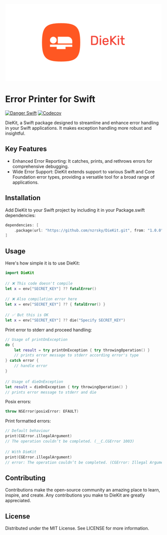 ![DieKit](https://raw.githubusercontent.com/nzrsky/DieKit/main/Resources/logo.png)

# Error Printer for Swift

[![Danger Swift](https://github.com/nzrsky/DieKit/actions/workflows/danger.yml/badge.svg)](https://github.com/nzrsky/DieKit/actions/workflows/danger.yml)
[![Codecov](https://codecov.io/gh/nzrsky/DieKit/branch/main/graph/badge.svg)](https://codecov.io/gh/nzrsky/DieKit)

<div align="center">
<!-- 	<a href="https://github.com/nzrsky/DieKit/actions">
		<img src="https://github.com/nzrsky/DieKit
    /workflows/Build,%20Lint%20&%20Test/badge.svg" alt="GitHub Actions">
	</a>
	<a href="https://nzrsky.github.io/DieKit
/">
		<img src="https://raw.githubusercontent.com/nzrsky/DieKit
    /gh-pages/badge.svg"/>
	</a> -->
</div>

DieKit, a Swift package designed to streamline and enhance error handling in your Swift applications. It makes exception handling more robust and insightful.

## Key Features
- Enhanced Error Reporting: It catches, prints, and rethrows errors for comprehensive debugging.
- Wide Error Support: DieKit extends support to various Swift and Core Foundation error types, providing a versatile tool for a broad range of applications.

## Installation
Add DieKit to your Swift project by including it in your Package.swift dependencies:

```swift
dependencies: [
    .package(url: "https://github.com/nzrsky/DieKit.git", from: "1.0.0")
]
```

## Usage
Here's how simple it is to use DieKit:

```swift
import DieKit

// ❌ This code doesn't compile
let x = env["SECRET_KEY"] ?? fatalError()

// ❌ Also compilation error here
let x = env["SECRET_KEY"] ?? { fatalError() }

// ✅ But this is OK
let x = env["SECRET_KEY"] ?? die("Specify SECRET_KEY")
```

Print error to stderr and proceed handling:
```swift
// Usage of printOnException
do {
    let result = try printOnException { try throwingOperation() }
    // prints error message to stderr according error's type
} catch error {
    // handle error
}

// Usage of dieOnException
let result = dieOnException { try throwingOperation() }
// prints error message to stderr and die
```

Posix errors:
```swift
throw NSError(posixError: EFAULT)
```

Print formatted errors:
```swift
// Default behaviour
print(CGError.illegalArgument)
// The operation couldn’t be completed. (__C.CGError 1003)

// With DieKit
print(CGError.illegalArgument)
// error: The operation couldn’t be completed. (CGError: Illegal Argument)
```

## Contributing
Contributions make the open-source community an amazing place to learn, inspire, and create. Any contributions you make to DieKit are greatly appreciated.

## License
Distributed under the MIT License. See LICENSE for more information.
